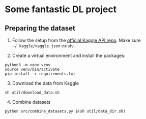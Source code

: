 # Some fantastic DL project
## Preparing the dataset
1. Follow the setup from the [official Kaggle API repo](https://github.com/Kaggle/kaggle-api#api-credentials). Make sure `~/.kaggle/kaggle.json` exists.

2. Create a virtual environment and install the packages:
```shell
python3 -m venv venv
source venv/bin/activate
pip install -r requirements.txt
```

3. Download the data from Kaggle
```shell
sh util/download_data.sh
```

4. Combine datasets
```shell
python src/combine_datasets.py $(sh util/data_dir.sh)
```